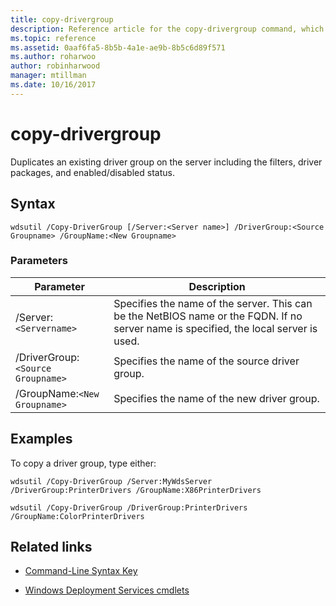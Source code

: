```yaml
---
title: copy-drivergroup
description: Reference article for the copy-drivergroup command, which duplicates an existing driver group on the server including the filters, driver packages, and enabled/disabled status.
ms.topic: reference
ms.assetid: 0aaf6fa5-8b5b-4a1e-ae9b-8b5c6d89f571
ms.author: roharwoo
author: robinharwood
manager: mtillman
ms.date: 10/16/2017
---
```


# copy-drivergroup

Duplicates an existing driver group on the server including the filters, driver packages, and enabled/disabled status.

## Syntax

```
wdsutil /Copy-DriverGroup [/Server:<Server name>] /DriverGroup:<Source Groupname> /GroupName:<New Groupname>
```

### Parameters

| Parameter | Description |
|--|--|
| /Server:`<Servername>` | Specifies the name of the server. This can be the NetBIOS name or the FQDN. If no server name is specified, the local server is used. |
| /DriverGroup:`<Source Groupname>` | Specifies the name of the source driver group. |
| /GroupName:`<New Groupname>` | Specifies the name of the new driver group. |

## Examples

To copy a driver group, type either:

```
wdsutil /Copy-DriverGroup /Server:MyWdsServer /DriverGroup:PrinterDrivers /GroupName:X86PrinterDrivers
```

```
wdsutil /Copy-DriverGroup /DriverGroup:PrinterDrivers /GroupName:ColorPrinterDrivers
```

## Related links

- [Command-Line Syntax Key](command-line-syntax-key.md)

- [Windows Deployment Services cmdlets](/powershell/module/wds)
